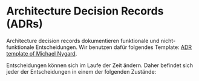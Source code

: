 # Architecture Decision Records (ADRs)

Architecture decision records dokumentieren funktionale und nicht-funktionale Entscheidungen.
Wir benutzen dafür folgendes Template: 
[ADR template of Michael Nygard](https://github.com/joelparkerhenderson/architecture-decision-record/blob/main/templates/decision-record-template-by-michael-nygard/index.md).

Entscheidungen können sich im Laufe der Zeit ändern. Daher befindet sich jeder der Entscheidungen in einem der folgenden Zustände:

<status-overview></status-overview>